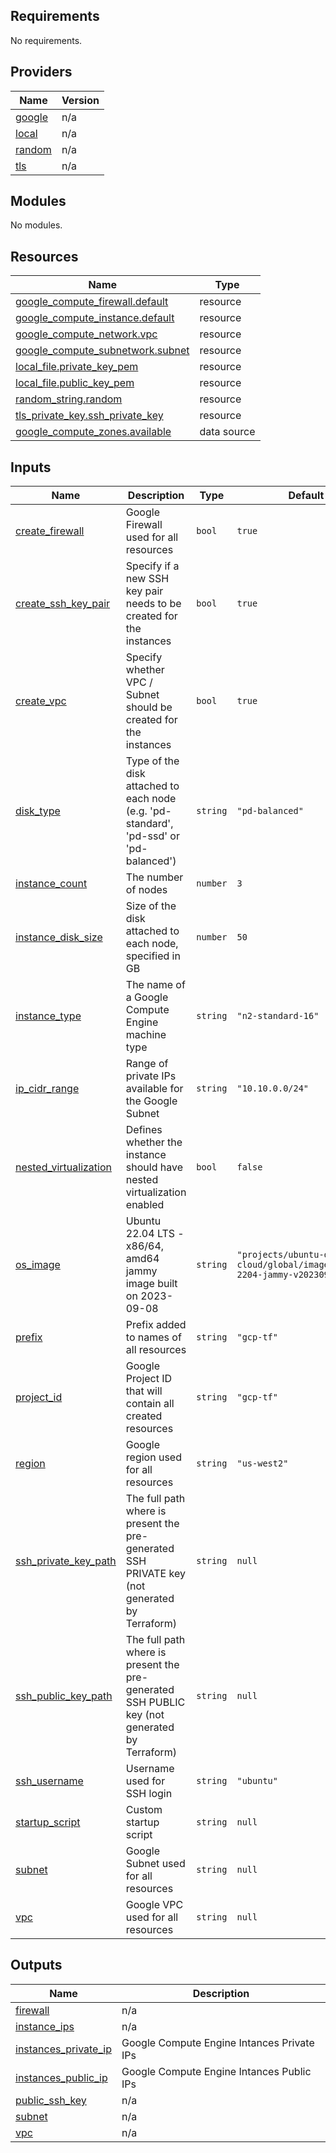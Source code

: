 ## Requirements

No requirements.

## Providers

| Name | Version |
|------|---------|
| <a name="provider_google"></a> [google](#provider\_google) | n/a |
| <a name="provider_local"></a> [local](#provider\_local) | n/a |
| <a name="provider_random"></a> [random](#provider\_random) | n/a |
| <a name="provider_tls"></a> [tls](#provider\_tls) | n/a |

## Modules

No modules.

## Resources

| Name | Type |
|------|------|
| [google_compute_firewall.default](https://registry.terraform.io/providers/hashicorp/google/latest/docs/resources/compute_firewall) | resource |
| [google_compute_instance.default](https://registry.terraform.io/providers/hashicorp/google/latest/docs/resources/compute_instance) | resource |
| [google_compute_network.vpc](https://registry.terraform.io/providers/hashicorp/google/latest/docs/resources/compute_network) | resource |
| [google_compute_subnetwork.subnet](https://registry.terraform.io/providers/hashicorp/google/latest/docs/resources/compute_subnetwork) | resource |
| [local_file.private_key_pem](https://registry.terraform.io/providers/hashicorp/local/latest/docs/resources/file) | resource |
| [local_file.public_key_pem](https://registry.terraform.io/providers/hashicorp/local/latest/docs/resources/file) | resource |
| [random_string.random](https://registry.terraform.io/providers/hashicorp/random/latest/docs/resources/string) | resource |
| [tls_private_key.ssh_private_key](https://registry.terraform.io/providers/hashicorp/tls/latest/docs/resources/private_key) | resource |
| [google_compute_zones.available](https://registry.terraform.io/providers/hashicorp/google/latest/docs/data-sources/compute_zones) | data source |

## Inputs

| Name | Description | Type | Default | Required |
|------|-------------|------|---------|:--------:|
| <a name="input_create_firewall"></a> [create\_firewall](#input\_create\_firewall) | Google Firewall used for all resources | `bool` | `true` | no |
| <a name="input_create_ssh_key_pair"></a> [create\_ssh\_key\_pair](#input\_create\_ssh\_key\_pair) | Specify if a new SSH key pair needs to be created for the instances | `bool` | `true` | no |
| <a name="input_create_vpc"></a> [create\_vpc](#input\_create\_vpc) | Specify whether VPC / Subnet should be created for the instances | `bool` | `true` | no |
| <a name="input_disk_type"></a> [disk\_type](#input\_disk\_type) | Type of the disk attached to each node (e.g. 'pd-standard', 'pd-ssd' or 'pd-balanced') | `string` | `"pd-balanced"` | no |
| <a name="input_instance_count"></a> [instance\_count](#input\_instance\_count) | The number of nodes | `number` | `3` | no |
| <a name="input_instance_disk_size"></a> [instance\_disk\_size](#input\_instance\_disk\_size) | Size of the disk attached to each node, specified in GB | `number` | `50` | no |
| <a name="input_instance_type"></a> [instance\_type](#input\_instance\_type) | The name of a Google Compute Engine machine type | `string` | `"n2-standard-16"` | no |
| <a name="input_ip_cidr_range"></a> [ip\_cidr\_range](#input\_ip\_cidr\_range) | Range of private IPs available for the Google Subnet | `string` | `"10.10.0.0/24"` | no |
| <a name="input_nested_virtualization"></a> [nested\_virtualization](#input\_nested\_virtualization) | Defines whether the instance should have nested virtualization enabled | `bool` | `false` | no |
| <a name="input_os_image"></a> [os\_image](#input\_os\_image) | Ubuntu 22.04 LTS - x86/64, amd64 jammy image built on 2023-09-08 | `string` | `"projects/ubuntu-os-cloud/global/images/ubuntu-2204-jammy-v20230908"` | no |
| <a name="input_prefix"></a> [prefix](#input\_prefix) | Prefix added to names of all resources | `string` | `"gcp-tf"` | no |
| <a name="input_project_id"></a> [project\_id](#input\_project\_id) | Google Project ID that will contain all created resources | `string` | `"gcp-tf"` | no |
| <a name="input_region"></a> [region](#input\_region) | Google region used for all resources | `string` | `"us-west2"` | no |
| <a name="input_ssh_private_key_path"></a> [ssh\_private\_key\_path](#input\_ssh\_private\_key\_path) | The full path where is present the pre-generated SSH PRIVATE key (not generated by Terraform) | `string` | `null` | no |
| <a name="input_ssh_public_key_path"></a> [ssh\_public\_key\_path](#input\_ssh\_public\_key\_path) | The full path where is present the pre-generated SSH PUBLIC key (not generated by Terraform) | `string` | `null` | no |
| <a name="input_ssh_username"></a> [ssh\_username](#input\_ssh\_username) | Username used for SSH login | `string` | `"ubuntu"` | no |
| <a name="input_startup_script"></a> [startup\_script](#input\_startup\_script) | Custom startup script | `string` | `null` | no |
| <a name="input_subnet"></a> [subnet](#input\_subnet) | Google Subnet used for all resources | `string` | `null` | no |
| <a name="input_vpc"></a> [vpc](#input\_vpc) | Google VPC used for all resources | `string` | `null` | no |

## Outputs

| Name | Description |
|------|-------------|
| <a name="output_firewall"></a> [firewall](#output\_firewall) | n/a |
| <a name="output_instance_ips"></a> [instance\_ips](#output\_instance\_ips) | n/a |
| <a name="output_instances_private_ip"></a> [instances\_private\_ip](#output\_instances\_private\_ip) | Google Compute Engine Intances Private IPs |
| <a name="output_instances_public_ip"></a> [instances\_public\_ip](#output\_instances\_public\_ip) | Google Compute Engine Intances Public IPs |
| <a name="output_public_ssh_key"></a> [public\_ssh\_key](#output\_public\_ssh\_key) | n/a |
| <a name="output_subnet"></a> [subnet](#output\_subnet) | n/a |
| <a name="output_vpc"></a> [vpc](#output\_vpc) | n/a |
